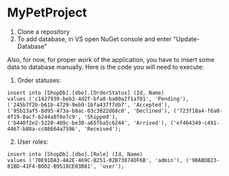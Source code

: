 # MyPetProject

1. Clone a repository
2. To add database, in VS open NuGet console and enter "Update-Database"

Also, for now, for proper work of the application, you have to insert some data to database manually. 
Here is the code you will need to execute:
1. Order statuses:
```
insert into [ShopDb].[dbo].[OrderStatus] (Id, Name)
values ('c1427939-beb3-4d2f-bfa8-ba00a2f1af01', 'Pending'), ('245b7f2b-b61b-4729-9eb9-1bfa437f7db7', 'Accepted'), 
('95b13af5-8d95-473a-b8ac-03c3022d68c0', 'Declined'), ('723f18a4-f6a0-4f19-8acf-6244a8f6e7c9', 'Shipped'), 
('b440f2e2-5220-469c-be38-a65fba5c6244', 'Arrived'), ('ef464349-c491-4467-b88a-cc08664a7596', 'Received');
```
2. User roles:
```
insert into [ShopDb].[dbo].[Role] (Id, Name)
values ('70E91DA3-4A2E-469C-B251-02B73874DF6B', 'admin'), ('9BABDB23-81BD-41F4-B0D2-B9518CE03B81', 'user');
```
